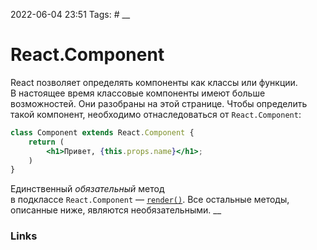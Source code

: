 2022-06-04 23:51
Tags: #
__
# React.Component
React позволяет определять компоненты как классы или функции. В настоящее время классовые компоненты имеют больше возможностей. Они разобраны на этой странице. Чтобы определить такой компонент, необходимо отнаследоваться от `React.Component`:

```jsx
class Component extends React.Component {
	return (
		<h1>Привет, {this.props.name}</h1>;
	)
}
```

Единственный _обязательный_ метод в подклассе `React.Component` — [`render()`](https://ru.reactjs.org/docs/react-component.html#render). Все остальные методы, описанные ниже, являются необязательными.
__
### Links
